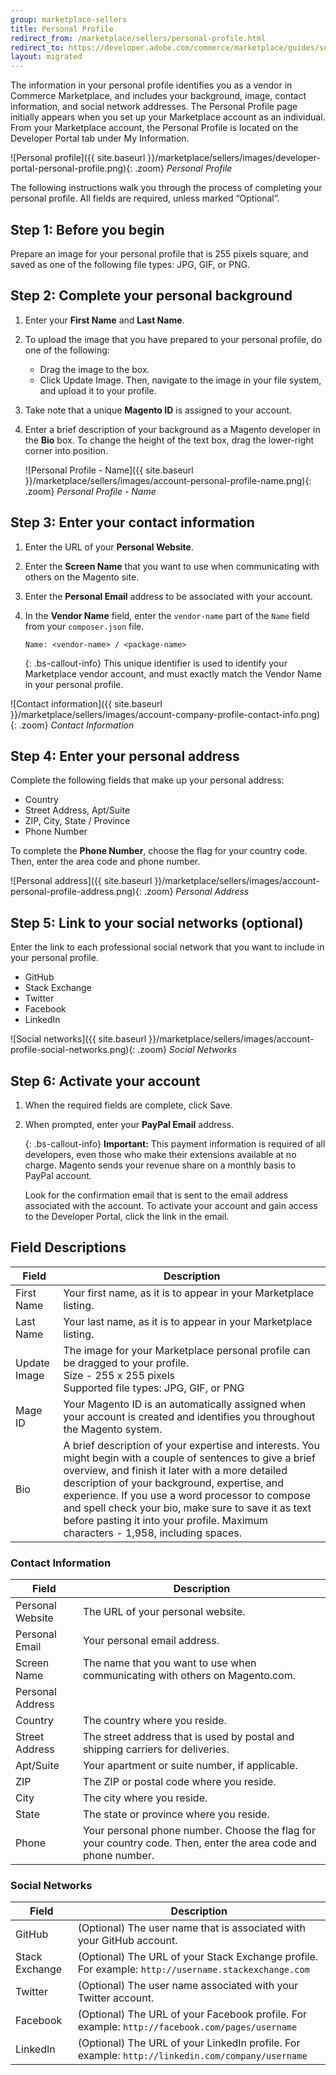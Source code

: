 ```yaml
---
group: marketplace-sellers
title: Personal Profile
redirect_from: /marketplace/sellers/personal-profile.html
redirect_to: https://developer.adobe.com/commerce/marketplace/guides/sellers/profile-personal/
layout: migrated
---
```


The information in your personal profile identifies you as a vendor in Commerce Marketplace, and includes your background, image, contact information, and social network addresses. The Personal Profile page initially appears when you set up your Marketplace account as an individual. From your Marketplace account, the Personal Profile is located on the Developer Portal tab under My Information.

![Personal profile]({{ site.baseurl }}/marketplace/sellers/images/developer-portal-personal-profile.png){: .zoom}
_Personal Profile_

The following instructions walk you through the process of completing your personal profile. All fields are required, unless marked “Optional”.

## Step 1: Before you begin

Prepare an image for your personal profile that is 255 pixels square, and saved as one of the following file types: JPG, GIF, or PNG.

## Step 2: Complete your personal background

1. Enter your **First Name** and **Last Name**.

1. To upload the image that you have prepared to your personal profile, do one of the following:

   -  Drag the image to the box.
   -  Click <span class="btn">Update Image</span>. Then, navigate to the image in your file system, and upload it to your profile.

1. Take note that a unique **Magento ID** is assigned to your account.

1. Enter a brief description of your background as a Magento developer in the **Bio** box. To change the height of the text box, drag the lower-right corner into position.

   ![Personal Profile - Name]({{ site.baseurl }}/marketplace/sellers/images/account-personal-profile-name.png){: .zoom}
   _Personal Profile - Name_

## Step 3: Enter your contact information

1. Enter the URL of your **Personal Website**.

1. Enter the **Screen Name** that you want to use when communicating with others on the Magento site.

1. Enter the **Personal Email** address to be associated with your account.

1. In the **Vendor Name** field, enter the `vendor-name` part of the `Name` field from your `composer.json` file.

   `Name: <vendor-name> / <package-name>`

   {: .bs-callout-info}
   This unique identifier is used to identify your Marketplace vendor account, and must exactly match the Vendor Name in your personal profile.

![Contact information]({{ site.baseurl }}/marketplace/sellers/images/account-company-profile-contact-info.png){: .zoom}
_Contact Information_

## Step 4: Enter your personal address

Complete the following fields that make up your personal address:

-  Country
-  Street Address, Apt/Suite
-  ZIP, City, State / Province
-  Phone Number

To complete the **Phone Number**, choose the flag for your country code. Then, enter the area code and phone number.

![Personal address]({{ site.baseurl }}/marketplace/sellers/images/account-personal-profile-address.png){: .zoom}
_Personal Address_

## Step 5: Link to your social networks (optional)

Enter the link to each professional social network that you want to include in your personal profile.

-  GitHub
-  Stack Exchange
-  Twitter
-  Facebook
-  LinkedIn

![Social networks]({{ site.baseurl }}/marketplace/sellers/images/account-profile-social-networks.png){: .zoom}
_Social Networks_

## Step 6: Activate your account

1. When the required fields are complete, click <span class="btn">Save</span>.

1. When prompted, enter your **PayPal Email** address.

   {: .bs-callout-info}
   **Important:** This payment information is required of all developers, even those who make their extensions available at no charge. Magento sends your revenue share on a monthly basis to PayPal account.

   Look for the confirmation email that is sent to the email address associated with the account. To activate your account and gain access to the Developer Portal, click the link in the email.

## Field Descriptions

|Field|Description|
|--- |--- |
|First Name|Your first name, as it is to appear in your Marketplace listing.|
|Last Name|Your last name, as it is to appear in your Marketplace listing.|
|Update Image|The image for your Marketplace personal profile can be dragged to your profile. <br/>Size - 255 x 255 pixels <br/>Supported file types: JPG, GIF, or PNG|
|Mage ID|Your Magento ID is an automatically assigned when your account is created and identifies you throughout the Magento system.|
|Bio|A brief description of your expertise and interests. You might begin with a couple of sentences to give a brief overview, and finish it later with a more detailed description of your background, expertise, and experience. If you use a word processor to compose and spell check your bio, make sure to save it as text before pasting it into your profile. Maximum characters - 1,958, including spaces.|

### Contact Information

|Field|Description|
|--- |--- |
|Personal Website|The URL of your personal website.|
|Personal Email|Your personal email address.|
|Screen Name|The name that you want to use when communicating with others on Magento.com.|
|Personal Address||
|Country|The country where you reside.|
|Street Address|The street address that is used by postal and shipping carriers for deliveries.|
|Apt/Suite|Your apartment or suite number, if applicable.|
|ZIP|The ZIP or postal code where you reside.|
|City|The city where you reside.|
|State|The state or province where you reside.|
|Phone|Your personal phone number. Choose the  flag for your country code. Then, enter the area code and phone number.|

### Social Networks

|Field|Description|
|--- |--- |
|GitHub|(Optional) The user name that is associated with your GitHub account.|
|Stack Exchange|(Optional) The URL of your Stack Exchange profile. For example: `http://username.stackexchange.com`|
|Twitter|(Optional) The user name associated with your Twitter account.|
|Facebook|(Optional) The URL of your Facebook profile. For example: `http://facebook.com/pages/username`|
|LinkedIn|(Optional) The URL of your LinkedIn profile. For example: `http://linkedin.com/company/username`|
